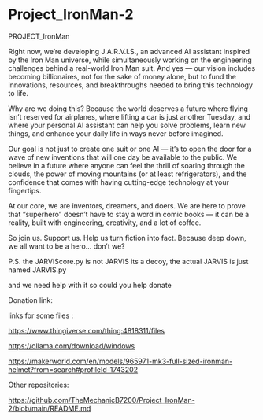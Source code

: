 # Project_IronMan-2

PROJECT_IronMan

Right now, we’re developing J.A.R.V.I.S., an advanced AI assistant inspired by the Iron Man universe, while simultaneously working on the engineering challenges behind a real-world Iron Man suit. And yes — our vision includes becoming billionaires, not for the sake of money alone, but to fund the innovations, resources, and breakthroughs needed to bring this technology to life.

Why are we doing this?
Because the world deserves a future where flying isn’t reserved for airplanes, where lifting a car is just another Tuesday, and where your personal AI assistant can help you solve problems, learn new things, and enhance your daily life in ways never before imagined.

Our goal is not just to create one suit or one AI — it’s to open the door for a wave of new inventions that will one day be available to the public. We believe in a future where anyone can feel the thrill of soaring through the clouds, the power of moving mountains (or at least refrigerators), and the confidence that comes with having cutting-edge technology at your fingertips.

At our core, we are inventors, dreamers, and doers. We are here to prove that “superhero” doesn’t have to stay a word in comic books — it can be a reality, built with engineering, creativity, and a lot of coffee.

So join us. Support us. Help us turn fiction into fact.
Because deep down, we all want to be a hero… don’t we?

P.S. the  JARVIScore.py is not JARVIS its a decoy, the actual JARVIS is just named JARVIS.py

and we need help with it so could you help donate

Donation link:


links for some files :

https://www.thingiverse.com/thing:4818311/files

https://ollama.com/download/windows


https://makerworld.com/en/models/965971-mk3-full-sized-ironman-helmet?from=search#profileId-1743202



Other repositories:

https://github.com/TheMechanicB7200/Project_IronMan-2/blob/main/README.md
